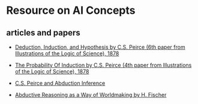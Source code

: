 # Resource on AI Concepts

## articles and papers

* [Deduction, Induction, and Hypothesis by C.S. Peirce (6th paper from Illustrations of the Logic of Science), 1878](https://github.com/dimitarpg13/aiconcepts/blob/master/literature/CSPeirce/DeductionInductionAndHypothesisPeirce1878.pdf)

* [The Probability Of Induction by C.S. Peirce (4th paper from Illustrations of the Logic of Science), 1878](https://github.com/dimitarpg13/aiconcepts/blob/master/literature/CSPeirce/TheProbabilityOfInductionPeirce1878.pdf)

* [C.S. Peirce and Abduction Inference](https://github.com/dimitarpg13/aiconcepts/blob/master/literature/CSPeirce_and_Abduction_Inference.pdf)

* [Abductive Reasoning as a Way of Worldmaking by H. Fischer](https://github.com/dimitarpg13/aiconcepts/blob/master/literature/Abductive_Reasoning_as_a_Way_of_Worldmaking_fischer.pdf)
